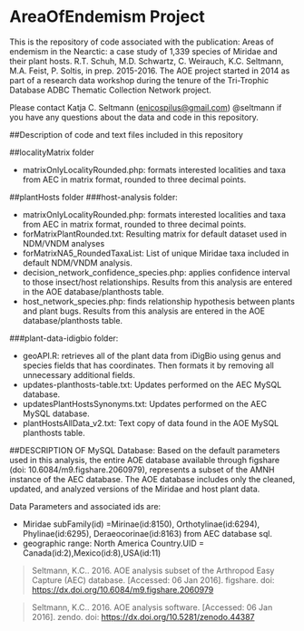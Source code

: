 #  AreaOfEndemism Project

This is the repository of code associated with the publication: Areas of endemism in the Nearctic: a case study of 1,339 species of Miridae and their plant hosts. R.T. Schuh, M.D. Schwartz, C. Weirauch, K.C. Seltmann, M.A. Feist, P. Soltis, in prep. 2015-2016. The AOE project started in 2014 as part of a research data workshop during the tenure of the Tri-Trophic Database ADBC Thematic Collection Network project.

Please contact Katja C. Seltmann (enicospilus@gmail.com) @seltmann if you have any questions about the data and code in this repository.

##Description of code and text files included in this repository

##localityMatrix folder
* matrixOnlyLocalityRounded.php: formats interested localities and taxa from AEC in matrix format, rounded to three decimal points.

##plantHosts folder
###host-analysis folder:
* matrixOnlyLocalityRounded.php: formats interested localities and taxa from AEC in matrix format, rounded to three decimal points.
* forMatrixPlantRounded.txt: Resulting matrix for default dataset used in NDM/VNDM analyses
* forMatrixNA5_RoundedTaxaList: List of unique Miridae taxa included in default NDM/VNDM analysis. 
* decision_network_confidence_species.php: applies confidence interval to those insect/host relationships. Results from this analysis are entered in the AOE database/planthosts table.
* host_network_species.php: finds relationship hypothesis between plants and plant bugs. Results from this analysis are entered in the AOE database/planthosts table.

###plant-data-idigbio folder:
* geoAPI.R: retrieves all of the plant data from iDigBio using genus and species fields that has coordinates. Then formats it by removing all unnecessary additional fields.
* updates-planthosts-table.txt: Updates performed on the AEC MySQL database.
* updatesPlantHostsSynonyms.txt: Updates performed on the AEC MySQL database.
* plantHostsAllData_v2.txt: Text copy of data found in the AOE MySQL planthosts table.

##DESCRIPTION OF MySQL Database:
Based on the default parameters used in this analysis, the entire AOE database available through figshare (doi: 10.6084/m9.figshare.2060979), represents a subset of the AMNH instance of the AEC database. The AOE database includes only the cleaned, updated, and analyzed versions of the Miridae and host plant data.

Data Parameters and associated ids are:
* Miridae subFamily(id) =Mirinae(id:8150), Orthotylinae(id:6294), Phylinae(id:6295), Deraeocorinae(id:8163) from AEC database sql.
* geographic range: North America Country.UID = Canada(id:2),Mexico(id:8),USA(id:11)

>Seltmann, K.C.. 2016. AOE analysis subset of the Arthropod Easy Capture (AEC) database. [Accessed: 06 Jan 2016]. figshare. doi: https://dx.doi.org/10.6084/m9.figshare.2060979

>Seltmann, K.C.. 2016. AOE analysis software. [Accessed: 06 Jan 2016]. zendo. doi: https://dx.doi.org/10.5281/zenodo.44387



